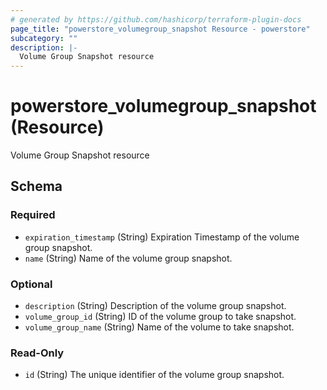 ```yaml
---
# generated by https://github.com/hashicorp/terraform-plugin-docs
page_title: "powerstore_volumegroup_snapshot Resource - powerstore"
subcategory: ""
description: |-
  Volume Group Snapshot resource
---
```


# powerstore_volumegroup_snapshot (Resource)

Volume Group Snapshot resource



<!-- schema generated by tfplugindocs -->
## Schema

### Required

- `expiration_timestamp` (String) Expiration Timestamp of the volume group snapshot.
- `name` (String) Name of the volume group snapshot.

### Optional

- `description` (String) Description of the volume group snapshot.
- `volume_group_id` (String) ID of the volume group to take snapshot.
- `volume_group_name` (String) Name of the volume to take snapshot.

### Read-Only

- `id` (String) The unique identifier of the volume group snapshot.



